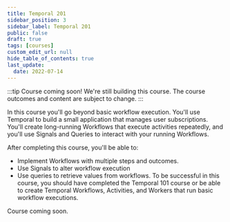 ```yaml
---
title: Temporal 201
sidebar_position: 3
sidebar_label: Temporal 201
public: false
draft: true
tags: [courses]
custom_edit_url: null
hide_table_of_contents: true
last_update:
  date: 2022-07-14
---
```


<!-- Generated Jul 25 2022 -->
<!-- DO NOT edit this file directly. -->

:::tip Course coming soon!
We're still building this course. The course outcomes and content are subject to change.
:::

In this course you'll go beyond basic workflow execution. You'll use Temporal to build a small application that manages user subscriptions. You'll create long-running Workflows that execute activities repeatedly, and you'll use Signals and Queries to interact with your running Workflows.

After completing this course, you'll be able to:

- Implement Workflows with multiple steps and outcomes.
- Use Signals to alter workflow execution
- Use queries to retrieve values from workflows.
To be successful in this course, you should have completed the Temporal 101 course or be able to create Temporal Workflows, Activities, and Workers that run basic workflow executions.

Course coming soon.